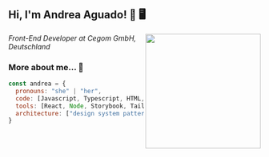<h2> Hi, I'm Andrea Aguado! 👋 🖥️</h2>
<img align='right' src="https://media.giphy.com/media/ieyl9zmCjO4b4t6qoY/giphy.gif" width="230">
<p><em>Front-End Developer at Cegom GmbH, Deutschland</em></p>

### More about me... 🥰

```javascript
const andrea = {
  pronouns: "she" | "her",
  code: [Javascript, Typescript, HTML, CSS],
  tools: [React, Node, Storybook, Tailwind Css, Ant Deign],
  architecture: ["design system pattern"],
}
```

<!--
**amedin27/amedin27** is a ✨ _special_ ✨ repository because its `README.md` (this file) appears on your GitHub profile.

Here are some ideas to get you started:

- 🔭 I’m currently working on ...
- 🌱 I’m currently learning ...
- 👯 I’m looking to collaborate on ...
- 🤔 I’m looking for help with ...
- 💬 Ask me about ...
- 📫 How to reach me: ...
- 😄 Pronouns: ...
- ⚡ Fun fact: ...
-->
